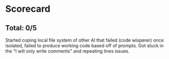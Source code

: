 # Scorecard

## Total: 0/5
Started coping local file system of other AI that failed (code wisperer) once isolated, failed to produce working code based off of prompts. Got stuck in the "I will only write comments" and repeating lines issues.